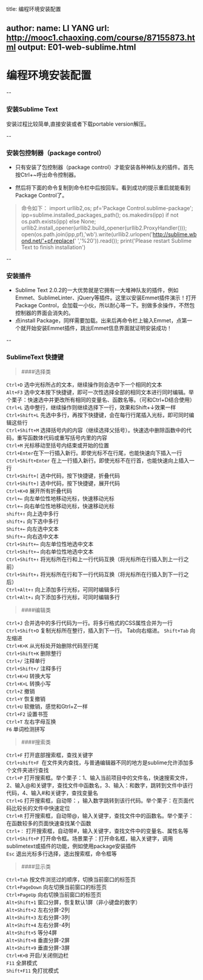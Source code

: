 title: 编程环境安装配置

author:
  name: LI YANG
  url: http://mooc1.chaoxing.com/course/87155873.html
output: E01-web-sublime.html
--
# 编程环境安装配置

--
### 安装Sublime Text
安装过程比较简单,直接安装或者下载portable version解压。


--
### 安装包控制器（package control）
* 只有安装了包控制器（package control）才能安装各种神队友的插件。首先按Ctrl+~呼出命令控制器。

* 然后将下面的命令复制到命令栏中后按回车。看到成功的提示重启就能看到Package Control了。
>命令如下：
import urllib2,os; pf='Package Control.sublime-package'; ipp=sublime.installed_packages_path(); os.makedirs(ipp) if not os.path.exists(ipp) else None; urllib2.install_opener(urllib2.build_opener(urllib2.ProxyHandler())); open(os.path.join(ipp,pf),'wb').write(urllib2.urlopen('http://sublime.wbond.net/'+pf.replace(' ','%20')).read()); print('Please restart Sublime Text to finish installation')

--
### 安装插件
* Sublime Text 2.0.2的一大优势就是它拥有一大堆神队友的插件，例如Emmet、SublimeLinter、jQuery等插件。这里以安装Emmet插件演示！打开Package Control，会加载一小伙，所以耐心等一下。别做多余操作，不然包控制器的界面会消失的。
* 点install Package，同样需要加载。出来后再命令栏上输入Emmet，点第一个就开始安装Emmet插件，跳出Emmet信息界面就证明安装成功！

--
### SublimeText 快捷键
> ####选择类

`Ctrl+D` 选中光标所占的文本，继续操作则会选中下一个相同的文本  
`Alt+F3` 选中文本按下快捷键，即可一次性选择全部的相同文本进行同时编辑。举个栗子：快速选中并更改所有相同的变量名、函数名等。（可和Ctrl+D结合使用）  
`Ctrl+L` 选中整行，继续操作则继续选择下一行，效果和Shift+↓效果一样  
`Ctrl+Shift+L` 先选中多行，再按下快捷键，会在每行行尾插入光标，即可同时编辑这些行  
`Ctrl+Shift+M` 选择括号内的内容（继续选择父括号）。快速选中删除函数中的代码，重写函数体代码或重写括号内里的内容  
`Ctrl+M` 光标移动至括号内结束或开始的位置  
`Ctrl+Enter`在下一行插入新行。即使光标不在行尾，也能快速向下插入一行   
`Ctrl+Shift+Enter` 在上一行插入新行。即使光标不在行首，也能快速向上插入一行  
`Ctrl+Shift+[`  选中代码，按下快捷键，折叠代码  
`Ctrl+Shift+]` 选中代码，按下快捷键，展开代码  
`Ctrl+K+0` 展开所有折叠代码  
`Ctrl+←` 向左单位性地移动光标，快速移动光标  
`Ctrl+→` 向右单位性地移动光标，快速移动光标  
`shift+↑` 向上选中多行  
`shift+↓` 向下选中多行  
`Shift+←` 向左选中文本  
`Shift+→` 向右选中文本  
`Ctrl+Shift+←` 向左单位性地选中文本  
`Ctrl+Shift+→` 向右单位性地选中文本  
`Ctrl+Shift+↑` 将光标所在行和上一行代码互换（将光标所在行插入到上一行之前）  
`Ctrl+Shift+↓` 将光标所在行和下一行代码互换（将光标所在行插入到下一行之后）  
`Ctrl+Alt+↑` 向上添加多行光标，可同时编辑多行  
`Ctrl+Alt+↓` 向下添加多行光标，可同时编辑多行  

> ####编辑类

`Ctrl+J` 合并选中的多行代码为一行。将多行格式的CSS属性合并为一行
`Ctrl+Shift+D` 复制光标所在整行，插入到下一行。
Tab向右缩进。
`Shift+Tab` 向左缩进  
`Ctrl+K+K` 从光标处开始删除代码至行尾  
`Ctrl+Shift+K` 删除整行  
`Ctrl+/` 注释单行  
`Ctrl+Shift+/` 注释多行  
`Ctrl+K+U` 转换大写  
`Ctrl+K+L` 转换小写  
`Ctrl+Z` 撤销  
`Ctrl+Y` 恢复撤销  
`Ctrl+U` 软撤销，感觉和Gtrl+Z一样  
`Ctrl+F2` 设置书签  
`Ctrl+T` 左右字母互换  
`F6` 单词检测拼写  

> ####搜索类

`Ctrl+F` 打开底部搜索框，查找关键字  
`Ctrl+shift+F `在文件夹内查找，与普通编辑器不同的地方是sublime允许添加多个文件夹进行查找  
`Ctrl+P` 打开搜索框。举个栗子：1、输入当前项目中的文件名，快速搜索文件，2、输入@和关键字，查找文件中函数名，3、输入：和数字，跳转到文件中该行代码，4、输入#和关键字，查找变量名  
`Ctrl+G` 打开搜索框，自动带：，输入数字跳转到该行代码。举个栗子：在页面代码比较长的文件中快速定位  
`Ctrl+R` 打开搜索框，自动带@，输入关键字，查找文件中的函数名。举个栗子：在函数较多的页面快速查找某个函数  
`Ctrl+：` 打开搜索框，自动带#，输入关键字，查找文件中的变量名、属性名等  
`Ctrl+Shift+P` 打开命令框。场景栗子：打开命名框，输入关键字，调用sublimetext或插件的功能，例如使用package安装插件  
`Esc` 退出光标多行选择，退出搜索框，命令框等  

> ####显示类

`Ctrl+Tab` 按文件浏览过的顺序，切换当前窗口的标签页  
`Ctrl+PageDown` 向左切换当前窗口的标签页  
`Ctrl+PageUp` 向右切换当前窗口的标签页  
`Alt+Shift+1` 窗口分屏，恢复默认1屏（非小键盘的数字）  
`Alt+Shift+2` 左右分屏-2列  
`Alt+Shift+3` 左右分屏-3列  
`Alt+Shift+4` 左右分屏-4列  
`Alt+Shift+5` 等分4屏   
`Alt+Shift+8` 垂直分屏-2屏  
`Alt+Shift+9` 垂直分屏-3屏  
`Ctrl+K+B` 开启/关闭侧边栏   
`F11` 全屏模式  
`Shift+F11` 免打扰模式  

